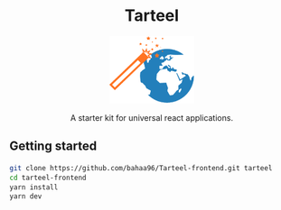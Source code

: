 <p align='center'>
  <h1 align='center'>Tarteel</h1>
  <p align='center'><img width='150' src='https://raw.githubusercontent.com/ctrlplusb/assets/master/logos/react-universally.png' /></p>
  <p align='center'>A starter kit for universal react applications.</p>
</p>

## Getting started

```bash
git clone https://github.com/bahaa96/Tarteel-frontend.git tarteel
cd tarteel-frontend
yarn install
yarn dev
```
